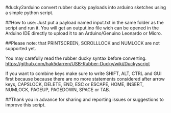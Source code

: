 #ducky2arduino
convert rubber ducky payloads into arduino sketches using a simple python script.

##How to use:
Just put a payload named input.txt in the same folder as the script and run it.
You will get an output.ino file wich can be opened in the Arduino IDE directly to upload it to an Arduino/Genuino Leonardo or Micro.

##Please note:
that PRINTSCREEN, SCROLLLOCK and NUMLOCK are not supported yet.

You may carefully read the rubber ducky syntax before converting.
  https://github.com/hak5darren/USB-Rubber-Ducky/wiki/Duckyscript

If you want to combine keys make sure to write SHIFT, ALT, CTRL and GUI first because because there are no more statements considered after arrow keys, CAPSLOCK, DELETE, END, ESC or ESCAPE, HOME, INSERT, NUMLOCK, PAGEUP, PAGEDOWN, SPACE or TAB.

##Thank you in advance for sharing and reporting issues or suggestions to improve this script.
